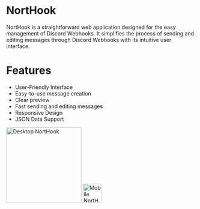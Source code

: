 # NortHook
NortHook is a straightforward web application designed for the easy management of Discord Webhooks. It simplifies the process of sending and editing messages through Discord Webhooks with its intuitive user interface.

# Features
- User-Friendly Interface
- Easy-to-use message creation
- Clear preview
- Fast sending and editing messages
- Responsive Design
- JSON Data Support

<img src="https://cdn.discordapp.com/attachments/1113010775322263552/1177330197045977148/mobile_3.png?ex=65721d30&is=655fa830&hm=90be17eb83b2b9f874360a1fdd3ab08c480547916d589f6c61baad856acedc44&" alt="Desktop NortHook" width="200"> <img src="https://cdn.discordapp.com/attachments/1113010775322263552/1177330197436059708/mobile_2.png?ex=65721d30&is=655fa830&hm=505147d2a77b5f5c601efb0664309582037a10c678efc364d0a25cbc66e9a2c6&" alt="Mobile NortHook" width="50">
